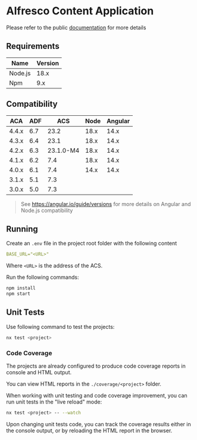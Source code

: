 # Alfresco Content Application

Please refer to the public [documentation](https://alfresco-content-app.netlify.app/) for more details

## Requirements

| Name    | Version |
|---------|---------|
| Node.js | 18.x    |
| Npm     | 9.x     |

## Compatibility

| ACA   | ADF | ACS       | Node | Angular |
|-------|-----|-----------|------|---------|
| 4.4.x | 6.7 | 23.2      | 18.x | 14.x    |
| 4.3.x | 6.4 | 23.1      | 18.x | 14.x    |
| 4.2.x | 6.3 | 23.1.0-M4 | 18.x | 14.x    |
| 4.1.x | 6.2 | 7.4       | 18.x | 14.x    |
| 4.0.x | 6.1 | 7.4       | 14.x | 14.x    |
| 3.1.x | 5.1 | 7.3       |      |         |
| 3.0.x | 5.0 | 7.3       |      |         |

> See <https://angular.io/guide/versions> for more details on Angular and Node.js compatibility

## Running

Create an `.env` file in the project root folder with the following content

```yml
BASE_URL="<URL>"
```

Where `<URL>` is the address of the ACS.

Run the following commands:

```sh
npm install
npm start
```

## Unit Tests

Use following command to test the projects:

```sh
nx test <project>
```

### Code Coverage

The projects are already configured to produce code coverage reports in console and HTML output.

You can view HTML reports in the `./coverage/<project>` folder.

When working with unit testing and code coverage improvement, you can run unit tests in the "live reload" mode:

```sh
nx test <project> -- --watch
```

Upon changing unit tests code, you can track the coverage results either in the console output, or by reloading the HTML report in the browser.

